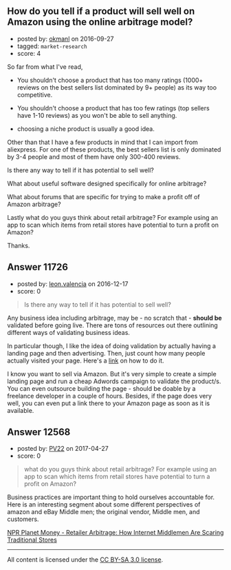 ## How do you tell if a product will sell well on Amazon using the online arbitrage model?

- posted by: [okmanl](https://stackexchange.com/users/7319614/okmanl) on 2016-09-27
- tagged: `market-research`
- score: 4

<p>So far from what I've read,</p>

<ul>
<li><p>You shouldn't choose a product that has too many ratings (1000+ reviews on the best sellers list dominated by 9+ people) as its way too competitive. </p></li>
<li><p>You shouldn't choose a product that has too few ratings (top sellers have 1-10 reviews) as you won't be able to sell anything. </p></li>
<li><p>choosing a niche product is usually a good idea. </p></li>
</ul>

<p>Other than that I have a few products in mind that I can import from aliexpress. For one of these products, the best sellers list is only dominated by 3-4 people and most of them have only 300-400 reviews.</p>

<p>Is there any way to tell if it has potential to sell well? </p>

<p>What about useful software designed specifically for online arbitrage?</p>

<p>What about forums that are specific for trying to make a profit off of Amazon arbitrage?</p>

<p>Lastly what do you guys think about retail arbitrage? For example using an app to scan which items from retail stores have potential to turn a profit on Amazon?</p>

<p>Thanks. </p>



## Answer 11726

- posted by: [leon.valencia](https://stackexchange.com/users/9076594/leon-valencia) on 2016-12-17
- score: 0

<blockquote>
  <p>Is there any way to tell if it has potential to sell well?</p>
</blockquote>

<p>Any business idea including arbitrage, may be - no scratch that - <strong>should be</strong> validated before going live. There are tons of resources out there outlining different ways of validating business ideas.</p>

<p>In particular though, I like the idea of doing validation by actually having a landing page and then advertising. Then, just count how many people actually visited your page. Here's a <a href="http://startupbros.com/3-steps-to-validate-your-business-idea-for-free/" rel="nofollow noreferrer">link</a> on how to do it.</p>

<p>I know you want to sell via Amazon. But it's very simple to create a simple landing page and run a cheap Adwords campaign to validate the product/s. You can even outsource building the page - should be doable by a freelance developer in a couple of hours. Besides, if the page does very well, you can even put a link there to your Amazon page as soon as it is available.</p>



## Answer 12568

- posted by: [PV22](https://stackexchange.com/users/8264469/pv22) on 2017-04-27
- score: 0

<blockquote>
  <p>what do you guys think about retail arbitrage? For example using an app to scan which items from retail stores have potential to turn a profit on Amazon?</p>
</blockquote>

<p>Business practices are important thing to hold ourselves accountable for. Here is an interesting segment about some different perspectives of amazon and eBay Middle men; the original vendor, Middle men, and customers.</p>

<p><a href="http://www.npr.org/2015/06/04/412046900/retailer-arbitrage-how-internet-middlemen-are-scaring-traditional-stores/" rel="nofollow noreferrer" title="NPR Planet Money - Retailer Arbitrage: How Internet Middlemen Are Scaring Traditional Stores">NPR Planet Money - Retailer Arbitrage: How Internet Middlemen Are Scaring Traditional Stores</a></p>




---

All content is licensed under the [CC BY-SA 3.0 license](https://creativecommons.org/licenses/by-sa/3.0/).
